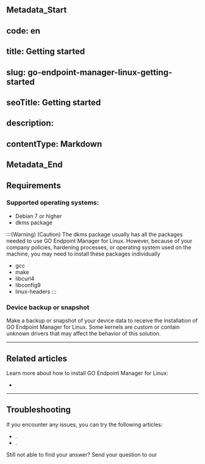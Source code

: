 ## Metadata_Start 
## code: en
## title: Getting started 
## slug: go-endpoint-manager-linux-getting-started 
## seoTitle: Getting started 
## description:  
## contentType: Markdown 
## Metadata_End
## Requirements

### Supported operating systems:
* Debian 7 or higher
* dkms package

:::(Warning) (Caution)
The dkms package usually has all the packages needed to use GO Endpoint Manager for Linux. However, because of your company policies, hardening processes, or operating system used on the machine, you may need to install these packages individually

* gcc
* make
* libcurl4
* libconfig9
* linux-headers
:::

### Device backup or snapshot

Make a backup or snapshot of your device data to receive the installation of GO Endpoint Manager for Linux. Some kernels are custom or contain unknown drivers that may affect the behavior of this solution.

* * *
## Related articles
Learn more about how to install GO Endpoint Manager for Linux:

* 

* * *

## Troubleshooting
If you encounter any issues, you can try the following articles:

* .
* .

Still not able to find your answer? Send your question to our 
